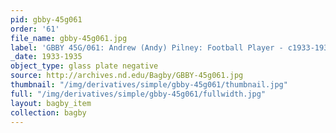 ```yaml
---
pid: gbby-45g061
order: '61'
file_name: gbby-45g061.jpg
label: 'GBBY 45G/061: Andrew (Andy) Pilney: Football Player - c1933-1935'
_date: 1933-1935
object_type: glass plate negative
source: http://archives.nd.edu/Bagby/GBBY-45g061.jpg
thumbnail: "/img/derivatives/simple/gbby-45g061/thumbnail.jpg"
full: "/img/derivatives/simple/gbby-45g061/fullwidth.jpg"
layout: bagby_item
collection: bagby
---
```

